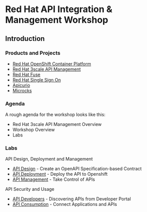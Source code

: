 # Red Hat API Integration &amp; Management Workshop

## Introduction

### Products and Projects

* [Red Hat OpenShift Container Platform](https://www.redhat.com/en/technologies/cloud-computing/openshift)
* [Red Hat 3scale API Management](https://www.redhat.com/en/technologies/jboss-middleware/3scale)
* [Red Hat Fuse](https://access.redhat.com/products/red-hat-fuse)
* [Red Hat Single Sign On](https://access.redhat.com/products/red-hat-single-sign-on)
* [Apicurio](https://www.apicur.io/)
* [Microcks](http://microcks.github.io/)


### Agenda

A rough agenda for the workshop looks like this:

* Red Hat 3scale API Management Overview
* Workshop Overview
* Labs


### Labs

API Design, Deployment and Management

* [API Design](docs/labs/lab01/#lab-1) - Create an OpenAPI Specification-based Contract
* [API Deployment](docs/labs/lab02/#lab-2) - Deploy the API to Openshift
* [API Management](docs/labs/lab03/#lab-3) - Take Control of APIs

API Security and Usage

* [API Developers](docs/labs/lab05/#lab-5) - Discovering APIs from Developer Portal
* [API Consumption](docs/labs/lab06/#lab-6) - Connect Applications and APIs

